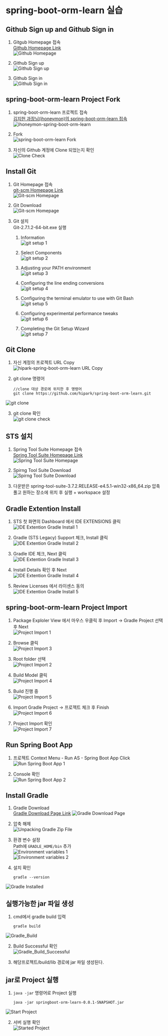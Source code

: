 # spring-boot-orm-learn 실습

## Github Sign up and Github Sign in

1. Gitgub Homepage 접속  
[Github Homepage Link](https://github.com/)  
![Github Homepage](./images/start/Github_Homepage.jpg "Github Homepage")

2. Github Sign up  
![Github Sign up](./images/start/Github_Sign_up.jpg)

3. Github Sign in  
![Github Sign in](./images/start/Github_Sign_in.jpg)

## spring-boot-orm-learn Project Fork
1. spring-boot-orm-learn 프로젝트 접속  
[김지헌 과장님(ihoneymon)의 spring-boot-orm-learn 접속](https://github.com/ihoneymon/spring-boot-orm-learn)  
![ihoneymon-spring-boot-orm-learn](./images/start/ihoneymon-spring-boot-orm-learn.jpg)

2.  Fork  
![spring-boot-orm-learn Fork](./images/start/spring-boot-orm-learn_Fork.jpg)

3. 자신의 Github 계정에 Clone 되었는지 확인  
![Clone Check](./images/start/Clone_Check.jpg)

## Install Git
1. Git Homepage 접속  
[git-scm Homepage Link](https://git-scm.com/)  
![Git-scm Homepage](./images/start/Git-scm_Homepage.jpg)

2. Git Download  
![Git-scm Homepage](./images/start/Git-scm_Homepage.jpg)

3. Git 설치  
Git-2.7.1.2-64-bit.exe 실행  
    1. Information  
    ![git setup 1](./images/start/git_setup_1.jpg)

    2. Select Components  
    ![git setup 2](./images/start/git_setup_2.jpg)

    3. Adjusting your PATH environment  
    ![git setup 3](./images/start/git_setup_3.jpg)

    4. Configuring the line ending conversions  
    ![git setup 4](./images/start/git_setup_4.jpg)

    5. Configuring the terminal emulator to use with Git Bash  
    ![git setup 5](./images/start/git_setup_5.jpg)

    6. Configuring experimental performance tweaks  
    ![git setup 6](./images/start/git_setup_6.jpg)

    7. Completing the Git Setup Wizard  
    ![git setup 7](./images/start/git_setup_7.jpg)

## Git Clone
1. 자신 계정의 프로젝트 URL Copy  
![hipark-spring-boot-orm-learn URL Copy](./images/start/hipark-spring-boot-orm-learn_URL_Copy.jpg)

2. git clone 명령어
    ```
    //clone 대상 경로에 위치한 후 명령어
    git clone https://github.com/hipark/spring-boot-orm-learn.git
    ```
![git clone](./images/start/git_clone.jpg)

3. git clone 확인  
![git clone check](./images/start/git_clone_check.jpg)

## STS 설치

1. Spring Tool Suite Homepage 접속  
[Spring Tool Suite Homepage Link](https://spring.io/tools)  
![Spring Tool Suite Homepage](./images/start/Spring_Tool_Suite_Homepage.jpg)

2. Spirng Tool Suite Download  
![Spirng Tool Suite Download](./images/start/Spirng_Tool_Suite_Download.jpg)

3. 다운받은 spring-tool-suite-3.7.2.RELEASE-e4.5.1-win32-x86_64.zip 압축 풀고 원하는 장소에 위치 후 실행 + workspace 설정

## Gradle Extention Install
1. STS 첫 화면의 Dashboard 에서 IDE EXTENSIONS 클릭  
![IDE Extention Gradle Install 1](./images/start/IDE_Extention_gradle_install_1.jpg)

2. Gradle (STS Legacy) Support 체크, Install 클릭  
![IDE Extention Gradle Install 2](./images/start/IDE_Extention_gradle_install_2.jpg)

3. Gradle IDE 체크, Next 클릭  
![IDE Extention Gradle Install 3](./images/start/IDE_Extention_gradle_install_3.jpg)

4. Install Details 확인 후 Next  
![IDE Extention Gradle Install 4](./images/start/IDE_Extention_gradle_install_4.jpg)

5. Review Licenses 에서 라이센스 동의  
![IDE Extention Gradle Install 5](./images/start/IDE_Extention_gradle_install_5.jpg)


## spring-boot-orm-learn Project Import
1. Package Exploler View 에서 마우스 우클릭 후 Import -> Gradle Project 선택 후 Next  
![Project Import 1](./images/start/Project_Import_1.jpg)

2. Browse 클릭  
![Project Import 3](./images/start/Project_Import_2.jpg)

3. Root folder 선택  
![Project Import 2](./images/start/Project_Import_3.jpg)

4. Build Model 클릭  
![Project Import 4](./images/start/Project_Import_4.jpg)

5. Build 진행 중  
![Project Import 5](./images/start/Project_Import_5.jpg)

6. Import Gradle Project -> 프로젝트 체크 후 Finish  
![Project Import 6](./images/start/Project_Import_6.jpg)

7. Project Import 확인  
![Project Import 7](./images/start/Project_Import_7.jpg)


## Run Spring Boot App
1. 프로젝트 Context Menu - Run AS - Spring Boot App Click  
![Run Spring Boot App 1](./images/start/Run_Spring_Boot_App_1.jpg)

2. Console 확인  
![Run Spring Boot App 2](./images/start/Run_Spring_Boot_App_2.jpg)

## Install Gradle
1. Gradle Download  
[Gradle Download Page Link](http://gradle.org/gradle-download/)
![Gradle Download Page](./images/start/Gradle_Download_Page.jpg)

2. 압축 해제  
![Unpacking Gradle Zip File](./images/start/Unpacking_Gradle_Zip_File.jpg)

3. 환경 변수 설정  
Path에 `GRADLE_HOME/bin` 추가  
![Environment variables 1](./images/start/Environment_variables_1.jpg)  
![Environment variables 2](./images/start/Environment_variables_2.jpg)

4. 설치 확인  
    ```
    gradle --version
    ```
![Gradle Installed](./images/start/Gradle_Installed.jpg)

## 실행가능한 jar 파일 생성
1. cmd에서 gradle build 입력
    ```
    gradle build
    ```
![Gradle_Build](./images/start/Gradle_Build.jpg)

2. Build Successful 확인  
![Gradle_Build_Successful](./images/start/Gradle_Build_Successful.jpg)

3. 해당프로젝트/build/lib 경로에 jar 파일 생성된다.

## jar로 Project 실행
1. `java -jar` 명령어로 Project 실행
    ```
    java -jar springboot-orm-learn-0.0.1-SNAPSHOT.jar
    ```
![Start Project](./images/start/Start_Project.jpg)

2. 서버 실행 확인  
![Started Project](./images/start/Started_Project.jpg)
